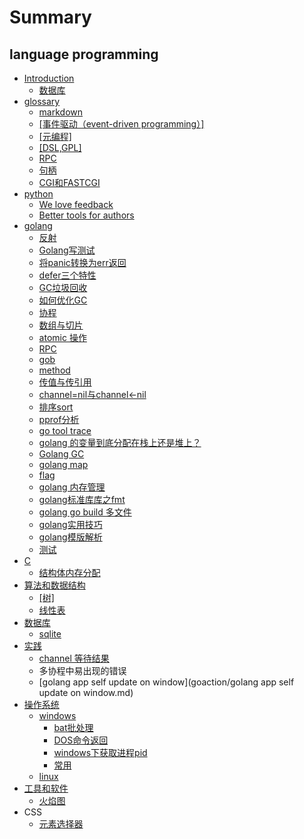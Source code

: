 # Summary

## language programming

* [Introduction](README.md)
  * [数据库](shu-ju-ku.md)
* [glossary](md.md)
  * [markdown](20171124.md)
  * [\[事件驱动（event-driven programming）\]](shi-jian-qu-dong-ff08-event-driven-programming.md)
  * [\[元编程\]](yuan-bian-7a0b5d.md)
  * [\[DSL,GPL\]](dslgpl.md)
  * [RPC](rpc.md)
  * [句柄](句柄.md)
  * [CGI和FASTCGI](cgihe-fastcgi.md)
* [python](part2/README.md)
  * [We love feedback](part2/README.md#feedback)
  * [Better tools for authors](part2/README.md#tools)
* [golang](golang/README.md)
  * [反射](go/golang反射和使用场景.md)
  * [Golang写测试](part1/golangxie-ce-shi.md)
  * [将panic转换为err返回](part1/jiang-panic-zhuan-huan-wei-err-fan-hui.md)
  * [defer三个特性](part1/defersan-ge-te-xing.md)
  * [GC垃圾回收](part1/gcla-ji-hui-shou.md)
  * [如何优化GC](part1/ru-he-you-hua-gc.md)
  * [协程](part1/xie-cheng.md)
  * [数组与切片](go/shu-zu-yu-qie-pian.md)
  * [atomic 操作](part1/atomic-cao-zuo.md)
  * [RPC](part1/rpc.md)
  * [gob](part1/gob.md)
  * [method](part1/method.md)
  * [传值与传引用](part1/chuan-zhi-he-chuan-yin-yong.md)
  * [channel=nil与channel&lt;-nil](part1/channelyu-select.md)
  * [排序sort](part1/排序sort.md)
  * [pprof分析](go/pproffen-xi.md)
  * [go tool trace](go/go-tool-trace.md)
  * [golang 的变量到底分配在栈上还是堆上？](go/golang-de-bian-liang-dao-di-fen-pei-zai-zhan-shang-huan-shi-dui-shang-ff1f.md)
  * [Golang GC](go/golang-gc.md)
  * [golang map](go/golang-map.md)
  * [flag](go/flag.md)
  * [golang 内存管理](go/golang-nei-cun-guan-li.md)
  * [golang标准库库之fmt ](go/golang标准库之fmt.md)
  * [golang go build 多文件](go/golang-go-build多文件.md)
  * [golang实用技巧](go/golangshi-yong-ji-qiao.md)
  * [golang模版解析](go/golang模版解析.md)
  * [测试](go/ce-shi.md)
* [C](part1/c.md)
  * [结构体内存分配](201711292051.md)
* [算法和数据结构](suan-fa-he-shu-ju-jie-67845d.md)
  * [\[树\]](suan-fa-he-shu-ju-jie-67845d/68115d.md)
  * [线性表](suan-fa-he-shu-ju-jie-67845d/xian-xing-biao.md)
* [数据库](shu-ju-ku.md)
  * [sqlite](shu-ju-ku/sqlite.md)
* [实践](shi-jian.md)
  * [channel  等待结果](chan-deng-dai-jie-guo.md)
  * 多协程中易出现的错误
  * [golang app self update on window](goaction/golang app self update on window.md)
* [操作系统](cao-zuo-xi-tong.md)
  * [windows](cao-zuo-xi-tong/windows.md)
    * [bat批处理](cao-zuo-xi-tong/windows/batpi-chu-li.md)
    * [DOS命令返回](cao-zuo-xi-tong/windows/dos命令返回值.md)
    * [windows下获取进程pid](cao-zuo-xi-tong/windows/windows下获取进程pid.md)
    * [常用](cao-zuo-xi-tong/windows/常用.md)
  * [linux](cao-zuo-xi-tong/linux.md)
* [工具和软件](gong-ju-he-ruan-jian.md)
  * [火焰图](gong-ju-he-ruan-jian/火焰图.md)
* CSS
  * [元素选择器](css/元素选择器.md)

